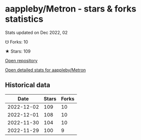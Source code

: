 # aappleby/Metron - stars & forks statistics

Stats updated on Dec 2022, 02

☋ Forks: 10

★ Stars: 109

[Open repository](https://github.com/aappleby/Metron)

[Open detailed stats for aappleby/Metron](https://reviewgithub.com/rep/aappleby/Metron)

## Historical data
| Date | Stars | Forks |
|------|-------|-------|
| 2022-12-02 | 109 | 10 | 
| 2022-12-01 | 108 | 10 | 
| 2022-11-30 | 104 | 10 | 
| 2022-11-29 | 100 | 9 | 

